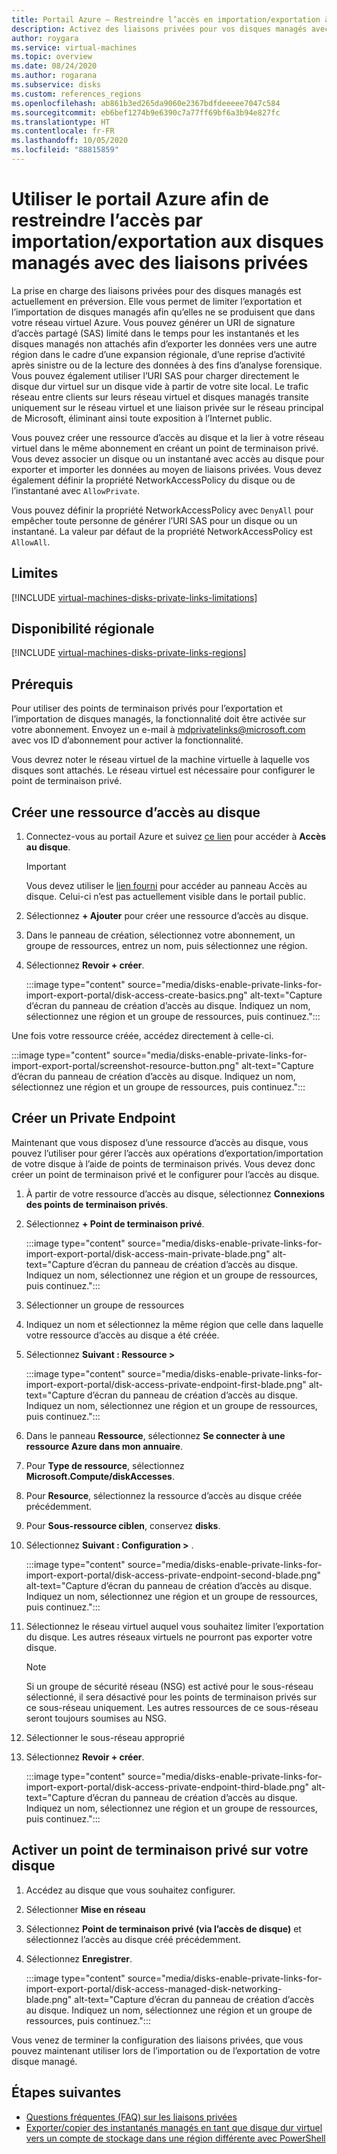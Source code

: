 ```yaml
---
title: Portail Azure – Restreindre l’accès en importation/exportation à des disques managés avec des liaisons privées
description: Activez des liaisons privées pour vos disques managés avec le portail Azure, actuellement en préversion. Vous permet d’exporter et d’importer des disques de manière sécurisée au sein de votre réseau virtuel.
author: roygara
ms.service: virtual-machines
ms.topic: overview
ms.date: 08/24/2020
ms.author: rogarana
ms.subservice: disks
ms.custom: references_regions
ms.openlocfilehash: ab861b3ed265da9060e2367bdfdeeeee7047c584
ms.sourcegitcommit: eb6bef1274b9e6390c7a77ff69bf6a3b94e827fc
ms.translationtype: HT
ms.contentlocale: fr-FR
ms.lasthandoff: 10/05/2020
ms.locfileid: "88815859"
---
```

# <a name="use-the-azure-portal-to-restrict-importexport-access-for-managed-disks-with-private-links"></a>Utiliser le portail Azure afin de restreindre l’accès par importation/exportation aux disques managés avec des liaisons privées

La prise en charge des liaisons privées pour des disques managés est actuellement en préversion. Elle vous permet de limiter l’exportation et l’importation de disques managés afin qu’elles ne se produisent que dans votre réseau virtuel Azure. Vous pouvez générer un URI de signature d’accès partagé (SAS) limité dans le temps pour les instantanés et les disques managés non attachés afin d’exporter les données vers une autre région dans le cadre d’une expansion régionale, d’une reprise d’activité après sinistre ou de la lecture des données à des fins d’analyse forensique. Vous pouvez également utiliser l’URI SAS pour charger directement le disque dur virtuel sur un disque vide à partir de votre site local. Le trafic réseau entre clients sur leurs réseau virtuel et disques managés transite uniquement sur le réseau virtuel et une liaison privée sur le réseau principal de Microsoft, éliminant ainsi toute exposition à l’Internet public.

Vous pouvez créer une ressource d’accès au disque et la lier à votre réseau virtuel dans le même abonnement en créant un point de terminaison privé. Vous devez associer un disque ou un instantané avec accès au disque pour exporter et importer les données au moyen de liaisons privées. Vous devez également définir la propriété NetworkAccessPolicy du disque ou de l’instantané avec `AllowPrivate`. 

Vous pouvez définir la propriété NetworkAccessPolicy avec `DenyAll` pour empêcher toute personne de générer l’URI SAS pour un disque ou un instantané. La valeur par défaut de la propriété NetworkAccessPolicy est `AllowAll`.

## <a name="limitations"></a>Limites

[!INCLUDE [virtual-machines-disks-private-links-limitations](../../includes/virtual-machines-disks-private-links-limitations.md)]

## <a name="regional-availability"></a>Disponibilité régionale

[!INCLUDE [virtual-machines-disks-private-links-regions](../../includes/virtual-machines-disks-private-links-regions.md)]

## <a name="prerequisites"></a>Prérequis

Pour utiliser des points de terminaison privés pour l’exportation et l’importation de disques managés, la fonctionnalité doit être activée sur votre abonnement. Envoyez un e-mail à mdprivatelinks@microsoft.com avec vos ID d’abonnement pour activer la fonctionnalité.

Vous devrez noter le réseau virtuel de la machine virtuelle à laquelle vos disques sont attachés. Le réseau virtuel est nécessaire pour configurer le point de terminaison privé.

## <a name="create-a-disk-access-resource"></a>Créer une ressource d’accès au disque

1. Connectez-vous au portail Azure et suivez [ce lien](https://aka.ms/disksprivatelinks) pour accéder à **Accès au disque**.

    > [!IMPORTANT]
    > Vous devez utiliser le [lien fourni](https://aka.ms/disksprivatelinks) pour accéder au panneau Accès au disque. Celui-ci n’est pas actuellement visible dans le portail public.

1. Sélectionnez **+ Ajouter** pour créer une ressource d’accès au disque.
1. Dans le panneau de création, sélectionnez votre abonnement, un groupe de ressources, entrez un nom, puis sélectionnez une région.
1. Sélectionnez **Revoir + créer**.

    :::image type="content" source="media/disks-enable-private-links-for-import-export-portal/disk-access-create-basics.png" alt-text="Capture d’écran du panneau de création d’accès au disque. Indiquez un nom, sélectionnez une région et un groupe de ressources, puis continuez.":::

Une fois votre ressource créée, accédez directement à celle-ci.

:::image type="content" source="media/disks-enable-private-links-for-import-export-portal/screenshot-resource-button.png" alt-text="Capture d’écran du panneau de création d’accès au disque. Indiquez un nom, sélectionnez une région et un groupe de ressources, puis continuez.":::

## <a name="create-a-private-endpoint"></a>Créer un Private Endpoint

Maintenant que vous disposez d’une ressource d’accès au disque, vous pouvez l’utiliser pour gérer l’accès aux opérations d’exportation/importation de votre disque à l’aide de points de terminaison privés. Vous devez donc créer un point de terminaison privé et le configurer pour l’accès au disque.

1. À partir de votre ressource d’accès au disque, sélectionnez **Connexions des points de terminaison privés**.
1. Sélectionnez **+ Point de terminaison privé**.

    :::image type="content" source="media/disks-enable-private-links-for-import-export-portal/disk-access-main-private-blade.png" alt-text="Capture d’écran du panneau de création d’accès au disque. Indiquez un nom, sélectionnez une région et un groupe de ressources, puis continuez.":::

1. Sélectionner un groupe de ressources
1. Indiquez un nom et sélectionnez la même région que celle dans laquelle votre ressource d’accès au disque a été créée.
1. Sélectionnez **Suivant : Ressource >**

    :::image type="content" source="media/disks-enable-private-links-for-import-export-portal/disk-access-private-endpoint-first-blade.png" alt-text="Capture d’écran du panneau de création d’accès au disque. Indiquez un nom, sélectionnez une région et un groupe de ressources, puis continuez.":::

1. Dans le panneau **Ressource**, sélectionnez **Se connecter à une ressource Azure dans mon annuaire**.
1. Pour **Type de ressource**, sélectionnez **Microsoft.Compute/diskAccesses**.
1. Pour **Resource**, sélectionnez la ressource d’accès au disque créée précédemment.
1. Pour **Sous-ressource ciblen**, conservez **disks**.
1. Sélectionnez **Suivant : Configuration >** .

    :::image type="content" source="media/disks-enable-private-links-for-import-export-portal/disk-access-private-endpoint-second-blade.png" alt-text="Capture d’écran du panneau de création d’accès au disque. Indiquez un nom, sélectionnez une région et un groupe de ressources, puis continuez.":::

1. Sélectionnez le réseau virtuel auquel vous souhaitez limiter l’exportation du disque. Les autres réseaux virtuels ne pourront pas exporter votre disque.

    > [!NOTE]
    > Si un groupe de sécurité réseau (NSG) est activé pour le sous-réseau sélectionné, il sera désactivé pour les points de terminaison privés sur ce sous-réseau uniquement. Les autres ressources de ce sous-réseau seront toujours soumises au NSG.

1. Sélectionner le sous-réseau approprié
1. Sélectionnez **Revoir + créer**.

    :::image type="content" source="media/disks-enable-private-links-for-import-export-portal/disk-access-private-endpoint-third-blade.png" alt-text="Capture d’écran du panneau de création d’accès au disque. Indiquez un nom, sélectionnez une région et un groupe de ressources, puis continuez.":::

## <a name="enable-private-endpoint-on-your-disk"></a>Activer un point de terminaison privé sur votre disque

1. Accédez au disque que vous souhaitez configurer.
1. Sélectionner **Mise en réseau**
1. Sélectionnez **Point de terminaison privé (via l’accès de disque)** et sélectionnez l’accès au disque créé précédemment.
1. Sélectionnez **Enregistrer**.

    :::image type="content" source="media/disks-enable-private-links-for-import-export-portal/disk-access-managed-disk-networking-blade.png" alt-text="Capture d’écran du panneau de création d’accès au disque. Indiquez un nom, sélectionnez une région et un groupe de ressources, puis continuez.":::

Vous venez de terminer la configuration des liaisons privées, que vous pouvez maintenant utiliser lors de l’importation ou de l’exportation de votre disque managé.

## <a name="next-steps"></a>Étapes suivantes

- [Questions fréquentes (FAQ) sur les liaisons privées](./faq-for-disks.md#private-links-for-securely-exporting-and-importing-managed-disks)
- [Exporter/copier des instantanés managés en tant que disque dur virtuel vers un compte de stockage dans une région différente avec PowerShell](scripts/virtual-machines-windows-powershell-sample-copy-snapshot-to-storage-account.md)